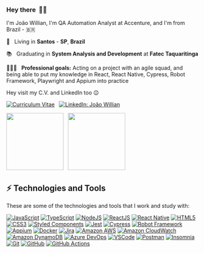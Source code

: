 <h3>Hey there &nbsp;🤙🏽</h3>

I'm João Willian, I'm QA Automation Analyst at Accenture, and I'm from Brazil - 🇧🇷

🏡 &nbsp; Living in **Santos** - **SP**, **Brazil**

📚 &nbsp; Graduating in **System Analysis and Development** at **Fatec Taquaritinga**

👨🏽‍💻 &nbsp; **Professional goals:** Acting on a project with an agile squad, and being able to put my knowledge in React, React Native, Cypress, Robot Framework, Playwright and Appium into practice

Hey visit my C.V. and LinkedIn too 😉

[![Curriculum Vitae](https://img.shields.io/badge/-Curriculum%20Vitae-blue?style=flat&logo=readdotcv&link=https://github.com/joaowillianspejo/cv/)](https://github.com/joaowillianspejo/cv/) &nbsp; [![LinkedIn: João Willian](https://img.shields.io/badge/-LinkedIn-blue?style=flat&logo=Linkedin&logoColor=white&link=https://www.linkedin.com/in/joaowillianspejo/)](https://www.linkedin.com/in/joaowillianspejo)

<div style="display: inline_block;">
  <img height="150em" src="https://github-readme-stats.vercel.app/api?username=joaowillianspejo&show_icons=true&theme=highcontrast&include_all_commits=true&count_private=true"/>
  &nbsp;
  <img height="150em" src="https://github-readme-stats.vercel.app/api/top-langs/?username=joaowillianspejo&layout=compact&langs_count=7&theme=highcontrast"/>
 </a>
</div>

<h2>⚡️ Technologies and Tools</h2>

These are some of the technologies and tools that I work and study with:

[![JavaScript](https://img.shields.io/badge/-JavaScript-black?style=flat&logo=javascript&logoColor=F7DF1E&link=https://github.com/topics/javascript/)](https://github.com/topics/javascript)
[![TypeScript](https://img.shields.io/badge/-TypeScript-black?style=flat&logo=typescript&logoColor=3178C6&link=https://github.com/topics/typescript/)](https://github.com/topics/typescript)
[![NodeJS](https://img.shields.io/badge/-NodeJS-black?style=flat&logo=node.js&logoColor=339933&link=https://github.com/topics/nodejs/)](https://github.com/topics/nodejs)
[![ReactJS](https://img.shields.io/badge/-ReactJS-black?style=flat&logo=react&logoColor=61DAFB&link=https://github.com/topics/react/)](https://github.com/topics/react)
[![React Native](https://img.shields.io/badge/-React%20Native-black?style=flat&logo=react&logoColor=62DAFC&link=https://github.com/topics/react-native/)](https://github.com/topics/react-native)
[![HTML5](https://img.shields.io/badge/-HTML5-black?style=flat&logo=html5&logoColor=E34F26&link=https://github.com/topics/html/)](https://github.com/topics/html)
[![CSS3](https://img.shields.io/badge/-CSS3-black?style=flat&logo=css3&logoColor=1572B6&link=https://github.com/topics/css/)](https://github.com/topics/css)
[![Styled Components](https://img.shields.io/badge/-Styled%20Components-black?style=flat&logo=styled-components&logoColor=DB7093&link=https://github.com/styled-components)](https://github.com/styled-components)
[![Jest](https://img.shields.io/badge/-Jest-black?style=flat&logo=jest&logoColor=C21325&link=https://github.com/facebook/jest/)](https://github.com/facebook/jest)
[![Cypress](https://img.shields.io/badge/-Cypress-black?style=flat&logo=cypress&link=https://github.com/cypress-io/)](https://github.com/cypress-io)
[![Robot Framework](https://img.shields.io/badge/-Robot%20Framework-black?style=flat&logo=robotframework&link=https://github.com/robotframework/robotframework)](https://github.com/robotframework/robotframework)
[![Appium](https://img.shields.io/badge/-Appium-black?style=flat&logo=appium&logoColor=EE376D&link=https://github.com/appium)](https://github.com/appium)
[![Docker](https://img.shields.io/badge/-Docker-black?style=flat&logo=docker&logoColor=2496ED&link=https://github.com/topics/docker/)](https://github.com/topics/docker)
[![Jira](https://img.shields.io/badge/-Jira-black?style=flat&logo=jira&logoColor=0052CC&link=https://github.com/topics/aws/)](https://github.com/topics/aws)
[![Amazon AWS](https://img.shields.io/badge/-Amazon%20Web%20Services-black?style=flat&logo=amazonwebservices&link=https://github.com/topics/aws/)](https://github.com/topics/aws)
[![Amazon CloudWatch](https://img.shields.io/badge/-Amazon%20CloudWatch-black?style=flat&logo=Amazon-CloudWatch&link=https://github.com/topics/aws/)](https://github.com/topics/aws)
[![Amazon DynamoDB](https://img.shields.io/badge/-Amazon%20DynamoDB-black?style=flat&logo=Amazon-DynamoDB&logoColor=4053D6&link=https://github.com/topics/aws/)](https://github.com/topics/aws)
[![Azure DevOps](https://img.shields.io/badge/-Azure%20DevOps-black?style=flat&logo=azure-devops&logoColor=0078D7&link=https://code.visualstudio.com/)](https://code.visualstudio.com)
[![VSCode](https://img.shields.io/badge/-VSCode-black?style=flat&logo=visual-studio-code&logoColor=007ACC&link=https://code.visualstudio.com/)](https://code.visualstudio.com)
[![Postman](https://img.shields.io/badge/-Postman-black?style=flat&logo=postman&link=https://www.postman.com/)](https://www.postman.com/)
[![Insomnia](https://img.shields.io/badge/-Insomnia-black?style=flat&logo=insomnia&link=https://insomnia.rest/)](https://insomnia.rest)
[![Git](https://img.shields.io/badge/-Git-black?style=flat&logo=git&logoColor=F05032&link=https://github.com/topics/git/)](https://github.com/topics/git)
[![GitHub](https://img.shields.io/badge/-GitHub-black?style=flat&logo=github&link=https://github.com/topics/github-api/)](https://github.com/topics/github-api)
[![GitHub Actions](https://img.shields.io/badge/-GitHub%20Actions-black?style=flat&logo=github-actions&logoColor=2088FF&link=https://github.com/topics/github-api/)](https://github.com/topics/github-api)


<!--
**joaowillianspejo/joaowillianspejo** is a ✨ _special_ ✨ repository because its `README.md` (this file) appears on your GitHub profile.

Here are some ideas to get you started:

- 🔭 I’m currently working on ...
- 🌱 I’m currently learning ...
- 👯 I’m looking to collaborate on ...
- 🤔 I’m looking for help with ...
- 💬 Ask me about ...
- 📫 How to reach me: ...
- 😄 Pronouns: ...
- ⚡ Fun fact: ...
-->
